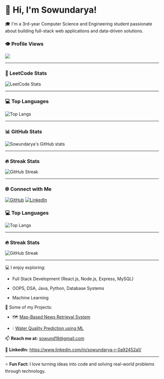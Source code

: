  # 👋 Hi, I'm Sowundarya!

🎓 I'm a 3rd-year Computer Science and Engineering student passionate about building full-stack web applications and data-driven solutions.
### 👁️ Profile Views
![](https://komarev.com/ghpvc/?username=sowund&label=Profile%20Views&color=0e75b6&style=flat)

---

### 🧠 LeetCode Stats
![LeetCode Stats](https://leetcard.jacoblin.cool/0j6mqXt2vx?theme=dark&font=Karma&ext=contest)


---

### 💻 Top Languages
![Top Langs](https://github-readme-stats.vercel.app/api/top-langs/?username=sowund&layout=compact&theme=tokyonight)

---
### 📊 GitHub Stats
![Sowundarya's GitHub stats](https://github-readme-stats.vercel.app/api?username=sowund&show_icons=true&theme=tokyonight)

---
### 🔥 Streak Stats
![GitHub Streak](https://github-readme-streak-stats.herokuapp.com/?user=sowund&theme=tokyonight)

---

### 🌐 Connect with Me
[![GitHub](https://img.shields.io/badge/GitHub-sowund-black?style=flat&logo=github)](https://github.com/sowund)
[![LinkedIn](https://img.shields.io/badge/LinkedIn-Sowundarya%20R-blue?style=flat&logo=linkedin)](https://www.linkedin.com/in/YOUR-LINKEDIN-USERNAME)

### 💻 Top Languages
![Top Langs](https://github-readme-stats.vercel.app/api/top-langs/?username=sowund&layout=compact&theme=tokyonight)

---

### 🔥 Streak Stats
![GitHub Streak](https://github-readme-streak-stats.herokuapp.com/?user=sowund&theme=tokyonight)

---


💻 I enjoy exploring:

- Full Stack Development (React.js, Node.js, Express, MySQL)

- OOPS, DSA, Java, Python, Database Systems

- Machine Learning

🚀 Some of my Projects:

- 🗺️ [Map-Based News Retrieval System](https://github.com/sowund/Map_Based_News_Retrieval_System)
  
- 💧 [Water Quality Prediction using ML](https://github.com/sowund/Water_Quality_Prediction)


📫 **Reach me at:** sowund19@gmail.com  

💼 **LinkedIn:** https://www.linkedin.com/in/sowundarya-r-0a92452a1/

---

⭐ **Fun Fact:** I love turning ideas into code and solving real-world problems through technology.
